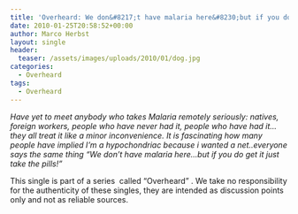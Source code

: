 ```yaml
---
title: 'Overheard: We don&#8217;t have malaria here&#8230;but if you do get it just take the pills!'
date: 2010-01-25T20:58:52+00:00
author: Marco Herbst
layout: single
header:
  teaser: /assets/images/uploads/2010/01/dog.jpg
categories:
  - Overheard
tags:
  - Overheard
---
```

_Have yet to meet anybody who takes Malaria remotely seriously: natives, foreign workers, people who have never had it, people who have had it&#8230;they all treat it like a minor inconvenience. It is fascinating how many people have implied I&#8217;m a hypochondriac because i wanted a net..everyone says the same thing &#8220;We don&#8217;t have malaria here&#8230;but if you do get it just take the pills!&#8221;_

This single is part of a series  called &#8220;Overheard&#8221; . We take no responsibility for the authenticity of these singles, they are intended as discussion points only and not as reliable sources.